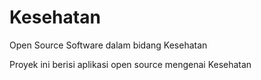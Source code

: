 # Kesehatan
Open Source Software dalam bidang Kesehatan

Proyek ini berisi aplikasi open source mengenai Kesehatan
